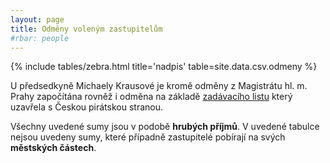 ```yaml
---
layout: page
title: Odměny voleným zastupitelům
#rbar: people
---
```


{% include tables/zebra.html title='nadpis' table=site.data.csv.odmeny %}

U předsedkyně Michaely Krausové je kromě odměny z Magistrátu hl. m. Prahy započítána rovněž i odměna na základě [zadávacího listu](https://smlouvy.pirati.cz/smlouvy/2019/01/01/Zadavaci-list_Krausova/) který uzavřela s Českou pirátskou stranou.

Všechny uvedené sumy jsou v podobě **hrubých příjmů**. V uvedené tabulce nejsou uvedeny sumy, které případně zastupitelé pobírají na svých **městských částech**.
